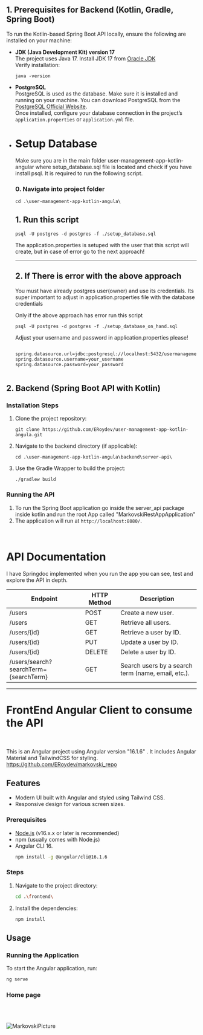 <h2>1. Prerequisites for Backend (Kotlin, Gradle, Spring Boot)</h2>

<p>To run the Kotlin-based Spring Boot API locally, ensure the following are installed on your machine:</p>

<ul>
  <li>
    <strong>JDK (Java Development Kit) version 17</strong><br>
    The project uses Java 17. Install JDK 17 from 
    <a href="https://www.oracle.com/java/technologies/javase/jdk17-archive-downloads.html" target="_blank">Oracle JDK</a> 
    <br>
    Verify installation:
    <pre><code>java -version</code></pre>
  </li>

  <li>
    <strong>PostgreSQL</strong><br>
    PostgreSQL is used as the database. Make sure it is installed and running on your machine. 
    You can download PostgreSQL from the 
    <a href="https://www.postgresql.org/download/" target="_blank">PostgreSQL Official Website</a>.<br>
    Once installed, configure your database connection in the project’s 
    <code>application.properties</code> or <code>application.yml</code> file.
  </li>
  <li>
    <h1><strong>Setup Database</strong><br></h1>
    Make sure you are in the main folder user-management-app-kotlin-angular where setup_database.sql file is located and check if you have install psql. It is required to run the following script.<br>
    <h3>0. Navigate into project folder</h3>
    <pre><code>cd .\user-management-app-kotlin-angula\</code></pre>
    <h2>1. Run this script</h2>
    <pre><code>psql -U postgres -d postgres -f ./setup_database.sql</code></pre>
    <p>The application.properties is setuped with the user that this script will create, but in case of error go to the next approach!</p>
    <hr>
    <h2>2. If There is error with the above approach</h2>
    You must have already postgres user(owner) and use its credentials. Its super important to adjust in application.properties file with the database credentials
    <p>Only if the above approach has error run this script</p>
    <pre><code>psql -U postgres -d postgres -f ./setup_database_on_hand.sql</code></pre>
    <p>Adjust your username and password in application.properties please!</p>
    <pre><code>
spring.datasource.url=jdbc:postgresql://localhost:5432/usermanagement 
spring.datasource.username=your_username 
spring.datasource.password=your_password 
      </code></pre>
  </li>
</ul>

<h2>2. Backend (Spring Boot API with Kotlin)</h2>

<h3>Installation Steps</h3>

<ol>
  <li>
    Clone the project repository:
    <pre><code>git clone https://github.com/ERoydev/user-management-app-kotlin-angula.git</code></pre>
  </li>
  
  <li>
    Navigate to the backend directory (if applicable):
    <pre><code>cd .\user-management-app-kotlin-angula\backend\server-api\</code></pre>
  </li>
  
  <li>
    Use the Gradle Wrapper to build the project:
    <pre><code>./gradlew build</code></pre>
  </li>
  
</ol>

<h3>Running the API</h3>
<ol>
  <li>
    To run the Spring Boot application go inside the server_api package inside kotlin and run the root App called "MarkovskiRestAppApplication"
  </li>
  
  <li>
    The application will run at <code>http://localhost:8080/</code>.
  </li>
</ol>

<br>
<h1>API Documentation</h1>
<p>I have Springdoc implemented when you run the app you can see, test and explore the API in depth.</p>
<table>
  <thead>
    <tr>
      <th>Endpoint</th>
      <th>HTTP Method</th>
      <th>Description</th>
    </tr>
  </thead>
  <tbody>
    <tr>
      <td>/users</td>
      <td>POST</td>
      <td>Create a new user.</td>
    </tr>
    <tr>
      <td>/users</td>
      <td>GET</td>
      <td>Retrieve all users.</td>
    </tr>
    <tr>
      <td>/users/{id}</td>
      <td>GET</td>
      <td>Retrieve a user by ID.</td>
    </tr>
    <tr>
      <td>/users/{id}</td>
      <td>PUT</td>
      <td>Update a user by ID.</td>
    </tr>
    <tr>
      <td>/users/{id}</td>
      <td>DELETE</td>
      <td>Delete a user by ID.</td>
    </tr>
    <tr>
      <td>/users/search?searchTerm={searchTerm}</td>
      <td>GET</td>
      <td>Search users by a search term (name, email, etc.).</td>
    </tr>
  </tbody>
</table>
<hr>

<h1>FrontEnd Angular Client to consume the API</h1><br>

This is an Angular project using Angular version "16.1.6" . It includes Angular Material and TailwindCSS for styling. https://github.com/ERoydev/markovski_repo

## Features
- Modern UI built with Angular and styled using Tailwind CSS.
- Responsive design for various screen sizes.



### Prerequisites
- [Node.js](https://nodejs.org/) (v16.x.x or later is recommended)
- npm (usually comes with Node.js)
- Angular CLI 16.
    ```bash
    npm install -g @angular/cli@16.1.6
    ```

### Steps
1. Navigate to the project directory:
    ```bash
    cd .\frontend\
    ```
3. Install the dependencies:
    ```bash
    npm install
    ```

## Usage

### Running the Application
To start the Angular application, run:
```bash
ng serve
```
### Home page
<br />
<br />


![MarkovskiPicture](https://github.com/user-attachments/assets/553ee9a0-355d-4adb-999e-a01ffa7d1571)
